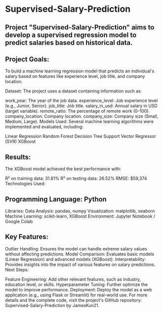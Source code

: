 # Supervised-Salary-Prediction

## Project "Supervised-Salary-Prediction" aims to develop a supervised regression model to predict salaries based on historical data.

## Project Goals:
To build a machine learning regression model that predicts an individual's salary based on features like experience level, job title, and company location.

Dataset:
The project uses a dataset containing information such as:

work_year: The year of the job data.
experience_level: Job experience level (e.g., Junior, Senior).
job_title: Job title.
salary_in_usd: Annual salary in USD (target variable).
remote_ratio: The percentage of remote work (0–100).
company_location: Company location.
company_size: Company size (Small, Medium, Large).
Models Used:
Several machine learning algorithms were implemented and evaluated, including:

Linear Regression
Random Forest
Decision Tree
Support Vector Regressor (SVR)
XGBoost
## Results:
The XGBoost model achieved the best performance with:

R² on training data: 31.81%
R² on testing data: 26.52%
RMSE: $59,374
Technologies Used:

## Programming Language: Python
Libraries:
Data Analysis: pandas, numpy
Visualization: matplotlib, seaborn
Machine Learning: scikit-learn, XGBoost
Environment: Jupyter Notebook / Google Colab

## Key Features:
Outlier Handling: Ensures the model can handle extreme salary values without affecting predictions.
Model Comparison: Evaluates basic models (Linear Regression) and advanced models (XGBoost).
Interpretability: Provides insights into the impact of various features on salary predictions.
Next Steps:

Feature Engineering: Add other relevant features, such as industry, education level, or skills.
Hyperparameter Tuning: Further optimize the model to improve performance.
Deployment: Deploy the model as a web application (e.g., using Flask or Streamlit) for real-world use.
For more details and the complete code, visit the project's GitHub repository: Supervised-Salary-Prediction by JamesKun21.






